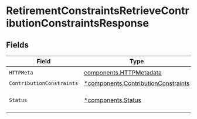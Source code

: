 # RetirementConstraintsRetrieveContributionConstraintsResponse


## Fields

| Field                                                                                     | Type                                                                                      | Required                                                                                  | Description                                                                               |
| ----------------------------------------------------------------------------------------- | ----------------------------------------------------------------------------------------- | ----------------------------------------------------------------------------------------- | ----------------------------------------------------------------------------------------- |
| `HTTPMeta`                                                                                | [components.HTTPMetadata](../../models/components/httpmetadata.md)                        | :heavy_check_mark:                                                                        | N/A                                                                                       |
| `ContributionConstraints`                                                                 | [*components.ContributionConstraints](../../models/components/contributionconstraints.md) | :heavy_minus_sign:                                                                        | OK                                                                                        |
| `Status`                                                                                  | [*components.Status](../../models/components/status.md)                                   | :heavy_minus_sign:                                                                        | INVALID_ARGUMENT: The request has an invalid argument.                                    |
